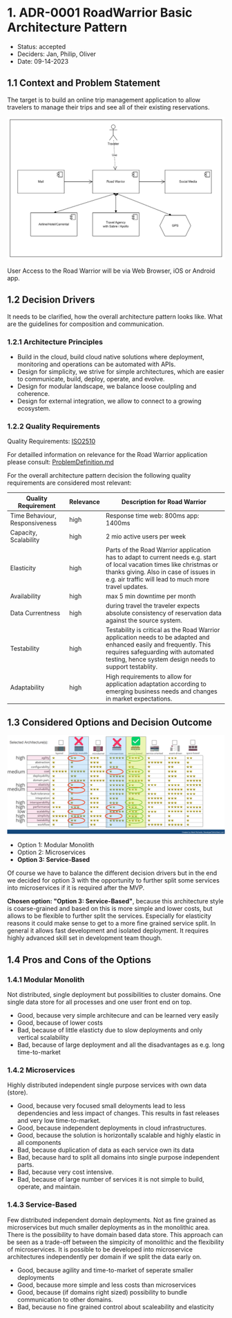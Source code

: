 # 1. ADR-0001 RoadWarrior Basic Architecture Pattern
<!-- Architecture Decision Record for relevant/important architecture or design decisions with product, cross product or platforms. The general purpose is to make the problem statement, conflicting requirements and analyzed solutions explicit. Use for important decisions and focus on essential information and diagramming. -->

* Status: accepted <!-- mandatory -->
* Deciders: Jan, Philip, Oliver <!-- mandatory -->
* Date: 09-14-2023 <!-- mandatory -->

## 1.1 Context and Problem Statement

The target is to build an online trip management application to allow travelers to manage their trips and see all of their existing reservations.

![Context View of RoadWarrior](/01%20ProblemDefintion/SystemContextView.png)

User Access to the Road Warrior will be via Web Browser, iOS or Android app.

## 1.2 Decision Drivers

It needs to be clarified, how the overall architecture pattern looks like. What are the guidelines for composition and communication.

### 1.2.1 Architecture Principles

- Build in the cloud, build cloud native solutions where deployment, monitoring and operations can be automated with APIs.
- Design for simplicity, we strive for simple architectures, which are easier to communicate, build, deploy, operate, and evolve.
- Design for modular landscape, we balance loose coulpling and coherence.
- Design for external integration, we allow to connect to a growing ecosystem.


### 1.2.2 Quality Requirements
Quality Requirements: [ISO2510](https://iso25000.com/index.php/en/iso-25000-standards/iso-25010)

For detailled information on relevance for the Road Warrior application please consult: [ProblemDefinition.md](/01%20ProblemDefintion/ProblemDefinition.md)

For the overall architecture pattern decision the following quality requirements are considered most relevant:

| Quality Requirement | Relevance | Description for Road Warrior |
| --- | --- | --- |
| Time Behaviour, Responsiveness | high | Response time web: 800ms app: 1400ms|
| Capacity, Scalability | high | 2 mio active users per week |
| Elasticity | high | Parts of the Road Warrior application has to adapt to current needs e.g. start of local vacation times like christmas or thanks giving. Also in case of issues in e.g. air traffic will lead to much more travel updates. |
| Availability | high | max 5 min downtime per month|
| Data Currentness | high | during travel the traveler expects absolute consistency of reservation data against the source system. |
| Testability | high | Testability is critical as the Road Warrior application needs to be adapted and enhanced easily and frequently. This requires safeguarding with automated testing, hence system design needs to support testablity.|
| Adaptability | high | High requirements to allow for application adaptation according to emerging business needs and changes in market expectations.|

## 1.3 Considered Options and Decision Outcome

![architecture_styles](architecture_styles.png)

* Option 1: Modular Monolith
* Option 2: Microservices
* **Option 3: Service-Based**

Of course we have to balance the different decision drivers but in the end we decided for option 3 with the opportunity to further split some services into microservices if it is required after the MVP.

**Chosen option: "Option 3: Service-Based"**, because this architecture style is coarse-grained and based on this is more simple and lower costs, but allows to be flexible to further split the services. Especially for elasticity reasons it could make sense to get to a more fine grained service split. In general it allows fast development and isolated deployment. It requires highly advanced skill set in development team though.

## 1.4 Pros and Cons of the Options <!-- optional -->

### 1.4.1 Modular Monolith

Not distributed, single deployment but possibilities to cluster domains. One single data store for all processes and one user front end on top.
* Good, because very simple architecure and can be learned very easily
* Good, because of lower costs
* Bad, because of little elasticty due to slow deployments and only vertical scalability
* Bad, because of large deployment and all the disadvantages as e.g. long time-to-market 

### 1.4.2 Microservices

Highly distributed independent single purpose services with own data (store).

* Good, because very focused small deloyments lead to less dependencies and less impact of changes. This results in fast releases and very low time-to-market.
* Good, because independent deployments in cloud infrastructures.
* Good, because the solution is horizontally scalable and highly elastic in all components
* Bad, because duplication of data as each service own its data
* Bad, because hard to split all domains into single purpose independent parts.
* Bad, because very cost intensive.
* Bad, because of large number of services it is not simple to build, operate, and maintain.

### 1.4.3 Service-Based

Few distributed independent domain deployments. Not as fine grained as microservices but much smaller deployments as in the monolithic area. There is the possibility to have domain based data store. This approach can be seen as a trade-off between the simpicity of monolithic and the flexibility of microservices. It is possible to be developed into microservice architectures independently per domain if we split the data early on.

* Good, because agility and time-to-market of seperate smaller deployments
* Good, because more simple and less costs than microservices
* Good, because (if domains right sized) possibility to bundle communication to other domains.
* Bad, because no fine grained control about scaleability and elasticity

